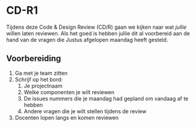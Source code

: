 # CD-R1

Tijdens deze Code & Design Review (CD/R) gaan we kijken naar wat _jullie_ willen laten reviewen. Als het goed is hebben jullie dit al voorbereid aan de hand van de vragen die Justus afgelopen maandag heeft gesteld. 

## Voorbereiding

1. Ga met je team zitten
2. Schrijf op het bord:
    1. Je projectnaam
    2. Welke componenten je wilt reviewen
    3. De issues nummers die je maandag had gepland om vandaag af te hebben
    4. Andere vragen die je wilt stellen tijdens de review
4. Docenten lopen langs en komen reviewen
